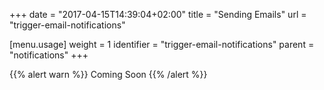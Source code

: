 +++
date = "2017-04-15T14:39:04+02:00"
title = "Sending Emails"
url = "trigger-email-notifications"

[menu.usage]
  weight = 1
  identifier = "trigger-email-notifications"
  parent = "notifications"
+++

{{% alert warn %}}
Coming Soon
{{% /alert %}}
